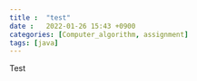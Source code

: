 ```yaml
---
title :  "test"
date :   2022-01-26 15:43 +0900
categories: [Computer_algorithm, assignment]
tags: [java]
---
```


Test
